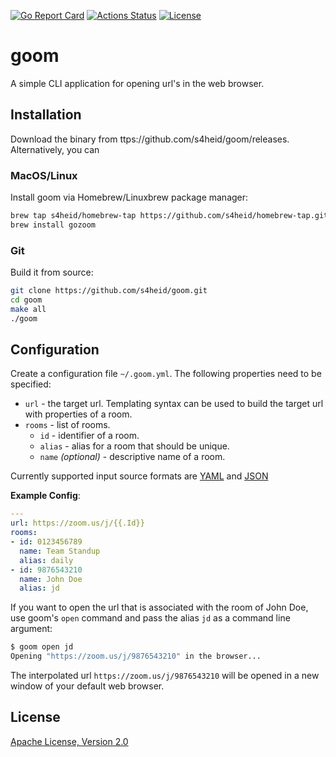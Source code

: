 [![Go Report Card](https://goreportcard.com/badge/s4heid/goom)](https://goreportcard.com/report/s4heid/goom)
[![Actions Status](https://github.com/s4heid/goom/workflows/.github/workflows/goom.yml/badge.svg)](https://github.com/s4heid/goom/actions)
[![License](https://img.shields.io/badge/License-Apache%202.0-blue.svg)](https://github.com/s4heid/goom/blob/master/LICENSE)

# goom

A simple CLI application for opening url's in the web browser.

## Installation

Download the binary from ttps://github.com/s4heid/goom/releases. Alternatively,
you can 

### MacOS/Linux

Install goom via Homebrew/Linuxbrew package manager:

```bash
brew tap s4heid/homebrew-tap https://github.com/s4heid/homebrew-tap.git
brew install gozoom
```

### Git

Build it from source:

```sh
git clone https://github.com/s4heid/goom.git
cd goom
make all
./goom
```

## Configuration

Create a configuration file `~/.goom.yml`. The following properties need to be
specified:

* `url` - the target url. Templating syntax can be used to build the target url
  with properties of a room.
* `rooms` - list of rooms.
  - `id` - identifier of a room.
  - `alias` - alias for a room that should be unique.
  - `name` *(optional)* - descriptive name of a room.

Currently supported input source formats are [YAML](https://yaml.org) and
[JSON](https://www.json.org/)

**Example Config**:

```yaml
---
url: https://zoom.us/j/{{.Id}}
rooms:
- id: 0123456789
  name: Team Standup
  alias: daily
- id: 9876543210
  name: John Doe
  alias: jd
```

If you want to open the url that is associated with the room of John Doe, use
goom's `open` command and pass the alias `jd` as a command line argument:

```sh
$ goom open jd
Opening "https://zoom.us/j/9876543210" in the browser...
```

The interpolated url `https://zoom.us/j/9876543210` will be opened in a new
window of your default web browser.

## License

[Apache License, Version 2.0](LICENSE)
